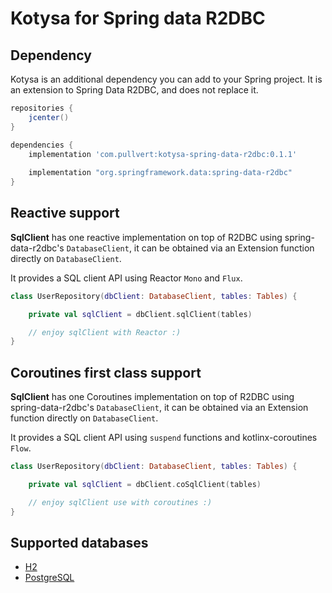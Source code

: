 # Kotysa for Spring data R2DBC

## Dependency

Kotysa is an additional dependency you can add to your Spring project.
It is an extension to Spring Data R2DBC, and does not replace it.

```groovy
repositories {
    jcenter()
}

dependencies {
    implementation 'com.pullvert:kotysa-spring-data-r2dbc:0.1.1'
    
    implementation "org.springframework.data:spring-data-r2dbc"
}
```

## Reactive support

**SqlClient** has one reactive implementation on top of R2DBC using spring-data-r2dbc's ```DatabaseClient```, it can be obtained via an Extension function directly on ```DatabaseClient```.

It provides a SQL client API using Reactor ```Mono``` and ```Flux```.

```kotlin
class UserRepository(dbClient: DatabaseClient, tables: Tables) {

	private val sqlClient = dbClient.sqlClient(tables)

	// enjoy sqlClient with Reactor :)
}
```

## Coroutines first class support

**SqlClient** has one Coroutines implementation on top of R2DBC using spring-data-r2dbc's ```DatabaseClient```, it can be obtained via an Extension function directly on ```DatabaseClient```.

It provides a SQL client API using ```suspend``` functions and kotlinx-coroutines ```Flow```.

```kotlin
class UserRepository(dbClient: DatabaseClient, tables: Tables) {

	private val sqlClient = dbClient.coSqlClient(tables)

	// enjoy sqlClient use with coroutines :)
}
```

## Supported databases

* [H2](../docs/table-modelling.md#H2)
* [PostgreSQL](../docs/table-modelling.md#PostgreSQL)
